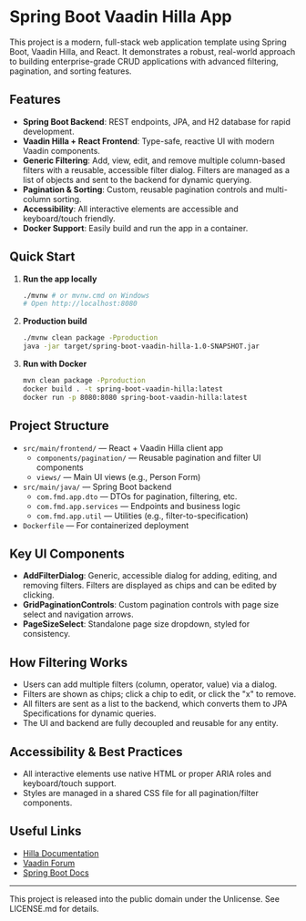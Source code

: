 # Spring Boot Vaadin Hilla App

This project is a modern, full-stack web application template using Spring Boot, Vaadin Hilla, and React.
It demonstrates a robust, real-world approach to building enterprise-grade CRUD applications with advanced filtering, pagination, and sorting features.

## Features

- **Spring Boot Backend**: REST endpoints, JPA, and H2 database for rapid development.
- **Vaadin Hilla + React Frontend**: Type-safe, reactive UI with modern Vaadin components.
- **Generic Filtering**: Add, view, edit, and remove multiple column-based filters with a reusable, accessible filter dialog.
  Filters are managed as a list of objects and sent to the backend for dynamic querying.
- **Pagination & Sorting**: Custom, reusable pagination controls and multi-column sorting.
- **Accessibility**: All interactive elements are accessible and keyboard/touch friendly.
- **Docker Support**: Easily build and run the app in a container.

## Quick Start

1. **Run the app locally**

   ```sh
   ./mvnw # or mvnw.cmd on Windows
   # Open http://localhost:8080
   ```

2. **Production build**

   ```sh
   ./mvnw clean package -Pproduction
   java -jar target/spring-boot-vaadin-hilla-1.0-SNAPSHOT.jar
   ```

3. **Run with Docker**

   ```sh
   mvn clean package -Pproduction
   docker build . -t spring-boot-vaadin-hilla:latest
   docker run -p 8080:8080 spring-boot-vaadin-hilla:latest
   ```

## Project Structure

- `src/main/frontend/` — React + Vaadin Hilla client app
  - `components/pagination/` — Reusable pagination and filter UI components
  - `views/` — Main UI views (e.g., Person Form)
- `src/main/java/` — Spring Boot backend
  - `com.fmd.app.dto` — DTOs for pagination, filtering, etc.
  - `com.fmd.app.services` — Endpoints and business logic
  - `com.fmd.app.util` — Utilities (e.g., filter-to-specification)
- `Dockerfile` — For containerized deployment

## Key UI Components

- **AddFilterDialog**: Generic, accessible dialog for adding, editing, and removing filters.
  Filters are displayed as chips and can be edited by clicking.
- **GridPaginationControls**: Custom pagination controls with page size select and navigation arrows.
- **PageSizeSelect**: Standalone page size dropdown, styled for consistency.

## How Filtering Works

- Users can add multiple filters (column, operator, value) via a dialog.
- Filters are shown as chips; click a chip to edit, or click the "x" to remove.
- All filters are sent as a list to the backend, which converts them to JPA Specifications for dynamic queries.
- The UI and backend are fully decoupled and reusable for any entity.

## Accessibility & Best Practices

- All interactive elements use native HTML or proper ARIA roles and keyboard/touch support.
- Styles are managed in a shared CSS file for all pagination/filter components.

## Useful Links

- [Hilla Documentation](https://hilla.dev/docs/)
- [Vaadin Forum](https://vaadin.com/forum)
- [Spring Boot Docs](https://spring.io/projects/spring-boot)

---

This project is released into the public domain under the Unlicense. See LICENSE.md for details.
